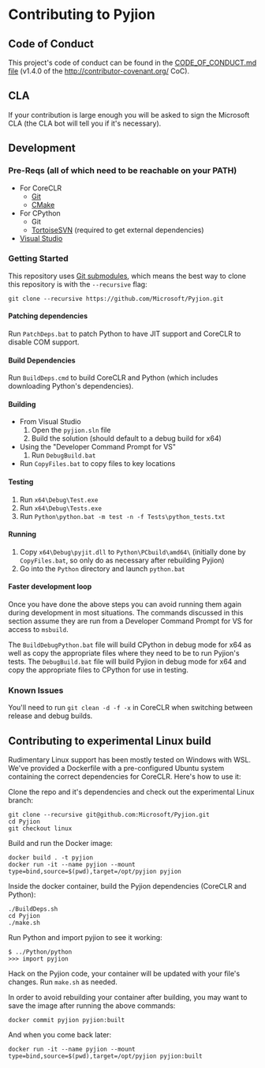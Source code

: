 # Contributing to Pyjion

## Code of Conduct
This project's code of conduct can be found in the
[CODE_OF_CONDUCT.md file](https://github.com/Microsoft/Pyjion/blob/master/CODE_OF_CONDUCT.md)
(v1.4.0 of the http://contributor-covenant.org/ CoC).

## CLA
If your contribution is large enough you will be asked to sign the Microsoft CLA (the CLA bot will tell you if it's necessary).

## Development
### Pre-Reqs (all of which need to be reachable on your PATH)
* For CoreCLR
  * [Git](http://www.git-scm.com/)
  * [CMake](http://www.cmake.org/)
* For CPython
  * Git
  * [TortoiseSVN](http://tortoisesvn.net/) (required to get external dependencies)
* [Visual Studio](https://www.visualstudio.com/)

### Getting Started

This repository uses [Git submodules](https://git-scm.com/book/en/v2/Git-Tools-Submodules), which means the best way to clone this repository is with the `--recursive` flag:

```shell
git clone --recursive https://github.com/Microsoft/Pyjion.git
```

#### Patching dependencies
Run `PatchDeps.bat` to patch Python to have JIT support and CoreCLR to disable COM support.

#### Build Dependencies
Run `BuildDeps.cmd` to build CoreCLR and Python (which includes downloading Python's dependencies).

#### Building
* From Visual Studio
  1. Open the `pyjion.sln` file
  2. Build the solution (should default to a debug build for x64)
* Using the "Developer Command Prompt for VS"
  1. Run `DebugBuild.bat`
* Run `CopyFiles.bat` to copy files to key locations

#### Testing
  1. Run `x64\Debug\Test.exe`
  2. Run `x64\Debug\Tests.exe`
  3. Run `Python\python.bat -m test -n -f Tests\python_tests.txt`

#### Running
1. Copy `x64\Debug\pyjit.dll` to `Python\PCbuild\amd64\` (initially done by `CopyFiles.bat`, so only do as necessary after rebuilding Pyjion)
2. Go into the `Python` directory and launch `python.bat`

#### Faster development loop
Once you have done the above steps you can avoid running them again during development in most situations.
The commands discussed in this section assume they are run from a Developer Command Prompt for VS for access to `msbuild`.

The `BuildDebugPython.bat` file will build CPython in debug mode for x64 as well as copy the appropriate files where they need to be to run Pyjion's tests.
The `DebugBuild.bat` file will build Pyjion in debug mode for x64 and copy the appropriate files to CPython for use in testing.

### Known Issues
You'll need to run `git clean -d -f -x` in CoreCLR when switching between release and debug builds.


## Contributing to experimental Linux build

Rudimentary Linux support has been mostly tested on Windows with WSL. We've provided a Dockerfile with a pre-configured Ubuntu system containing the correct dependencies for CoreCLR. Here's how to use it:

Clone the repo and it's dependencies and check out the experimental Linux branch:

```
git clone --recursive git@github.com:Microsoft/Pyjion.git
cd Pyjion
git checkout linux
```

Build and run the Docker image:

```
docker build . -t pyjion
docker run -it --name pyjion --mount type=bind,source=$(pwd),target=/opt/pyjion pyjion
```

Inside the docker container, build the Pyjion dependencies (CoreCLR and Python):

```
./BuildDeps.sh
cd Pyjion
./make.sh
```

Run Python and import pyjion to see it working:

```
$ ../Python/python
>>> import pyjion
```

Hack on the Pyjion code, your container will be updated with your file's changes. Run `make.sh` as needed.

In order to avoid rebuilding your container after building, you may want to save the image after running the above commands:

```
docker commit pyjion pyjion:built
```

And when you come back later:

```
docker run -it --name pyjion --mount type=bind,source=$(pwd),target=/opt/pyjion pyjion:built
```

